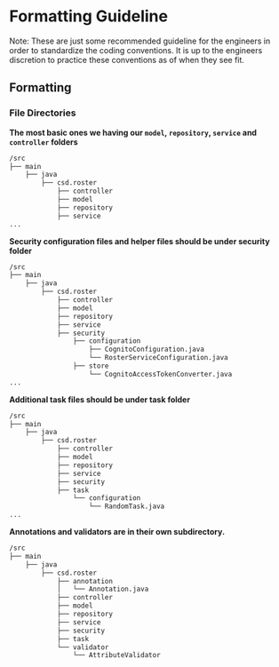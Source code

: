 # Formatting Guideline
Note: These are just some recommended guideline for the engineers in order to standardize the coding conventions. It is up to the engineers discretion to practice these conventions as of when they see fit. 

## Formatting

### File Directories
**The most basic ones we having our `model`, `repository`, `service` and `controller` folders**

```sh
/src
├── main
    ├── java
        ├── csd.roster
            ├── controller
            ├── model
            ├── repository
            ├── service
...
```

**Security configuration files and helper files should be under security folder**
```sh
/src
├── main
    ├── java
        ├── csd.roster
            ├── controller
            ├── model
            ├── repository
            ├── service
            ├── security
                ├── configuration
                    ├── CognitoConfiguration.java
                    └── RosterServiceConfiguration.java
                ├── store
                    └── CognitoAccessTokenConverter.java
...
```

**Additional task files should be under task folder**
```sh
/src
├── main
    ├── java
        ├── csd.roster
            ├── controller
            ├── model
            ├── repository
            ├── service
            ├── security
            ├── task
                └── configuration
                    └── RandomTask.java
...
```
**Annotations and validators are in their own subdirectory.**
```sh
/src
├── main
    ├── java
        ├── csd.roster
            ├── annotation
            │   └── Annotation.java
            ├── controller
            ├── model
            ├── repository
            ├── service
            ├── security
            ├── task
            └── validator
                └── AttributeValidator
```